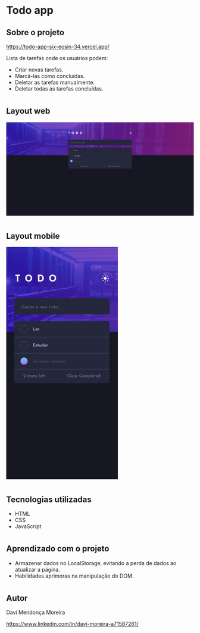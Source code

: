 # Todo app

## Sobre o projeto

https://todo-app-six-eosin-34.vercel.app/

Lista de tarefas onde os usuários podem:
- Criar novas tarefas.
- Marcá-las como concluídas.
- Deletar as tarefas manualmente.
- Deletar todas as tarefas concluídas.

#

## Layout web

<img src="./assets/layouts/layout-dt.jpg">

#

## Layout mobile

<img src="./assets/layouts/layout-mobile.jpg" width="300">

#

## Tecnologias utilizadas

- HTML
- CSS
- JavaScript

#

## Aprendizado com o projeto

- Armazenar dados no LocalStorage, evitando a perda de dados ao atualizar a página.
- Habilidades aprimoras na manipulação do DOM.

#

## Autor

Davi Mendonça Moreira

https://www.linkedin.com/in/davi-moreira-a71587261/
